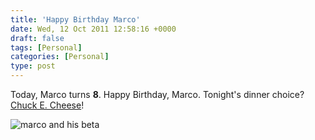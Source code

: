 ```yaml
---
title: 'Happy Birthday Marco'
date: Wed, 12 Oct 2011 12:58:16 +0000
draft: false
tags: [Personal]
categories: [Personal]
type: post
---
```


Today, Marco turns **8**. Happy Birthday, Marco. Tonight's dinner choice? [Chuck E. Cheese](http://www.chuckecheese.com/)!

![](http://farm7.static.flickr.com/6107/6237631206_1cb39d0e4a.jpg "marco and his beta")